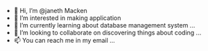 - 👋 Hi, I’m @janeth Macken
- 👀 I’m interested in making  application 
- 🌱 I’m currently learning about database management system ...
- 💞️ I’m looking to collaborate on discovering things about coding ...
- 📫 You can reach me in my  email ...

<!---
lovemacken/lovemacken is a ✨ special ✨ repository because its `README.md` (this file) appears on your GitHub profile.
You can click the Preview link to take a look at your changes.
--->

